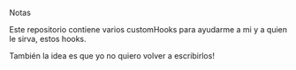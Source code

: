 
Notas

Este repositorio contiene varios customHooks para ayudarme a mi y a quien le sirva, estos hooks.

También la idea es que yo no quiero volver a escribirlos!
